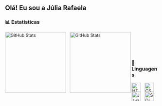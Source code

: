 ## Olá! Eu sou a Júlia Rafaela


### 📊 Estatísticas

<p>
  <img 
    align="left" 
    alt="GitHub Stats" 
    height="200" 
    style="padding-right: 10px;" 
    src="https://github-readme-stats.vercel.app/api?username=Julia-Rafaela&show_icons=true&theme=dracula&include_all_commits=true&locale=pt-br" 
  />


<img 
      align="left" 
      alt="GitHub Stats" 
      height="200" 
      src="https://github-readme-stats.vercel.app/api/top-langs/?username=Julia-Rafaela&theme=dracula&layout=compact&custom_title=Tecnologias&langs_count=9" 
  />
</p>

<br/>
<br/>
<br/>
<br/>


### 🤖 Linguagens 

<img 
    align="left" 
    alt="HTML"
    title="HTML" 
    width="30px" 
    style="padding-right: 10px;" 
    src="https://cdn.jsdelivr.net/gh/devicons/devicon@latest/icons/html5/html5-original.svg" 
/>
<img 
    align="left" 
    alt="CSS" 
    title="CSS"
    width="30px" 
    style="padding-right: 10px;" 
    src="https://cdn.jsdelivr.net/gh/devicons/devicon@latest/icons/css3/css3-original.svg" 
/>
<img 
    align="left" 
    alt="Java" 
    title="Java"
    width="30px" 
    style="padding-right: 10px;" 
    src="https://blog.geekhunter.com.br/wp-content/uploads/2020/07/pngwing.com_.png" 
/>
<img 
    align="left" 
    alt="SQL"
    title="SQL" 
    width="30px" 
    style="padding-right: 10px;" 
    src="https://encrypted-tbn0.gstatic.com/images?q=tbn:ANd9GcSvXkY-p0TK4Yoe7bYv-T7PffxOvi2iQOnDa4ejeD9eGW8zCzi500UOUr-nPm7xOk4jXZM&usqp=CAU" 
/>
